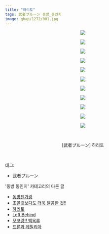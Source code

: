 ```yaml
---
title: "하리토"
tags: 武者プルーン 동방_동인지
image: ghap/1272/001.jpg
---
```

<div class="article">
<p style="text-align: center; clear: none; float: none;"><img src="{{ site.nasurl }}/ghap/1272/001.jpg"/></p>
<p style="text-align: center; clear: none; float: none;"><img src="{{ site.nasurl }}/ghap/1272/002.jpg"/></p>
<p style="text-align: center; clear: none; float: none;"><img src="{{ site.nasurl }}/ghap/1272/003.jpg"/></p>
<p style="text-align: center; clear: none; float: none;"><img src="{{ site.nasurl }}/ghap/1272/004.jpg"/></p>
<p style="text-align: center; clear: none; float: none;"><img src="{{ site.nasurl }}/ghap/1272/005.jpg"/></p>
<p style="text-align: center; clear: none; float: none;"><img src="{{ site.nasurl }}/ghap/1272/006.jpg"/></p>
<p style="text-align: center; clear: none; float: none;"><img src="{{ site.nasurl }}/ghap/1272/007.jpg"/></p>
<p style="text-align: center; clear: none; float: none;"><img src="{{ site.nasurl }}/ghap/1272/008.jpg"/></p>
<p style="text-align: center; clear: none; float: none;"><img src="{{ site.nasurl }}/ghap/1272/009.jpg"/></p>
<p style="text-align: center; clear: none; float: none;"><img src="{{ site.nasurl }}/ghap/1272/010.jpg"/></p>
<p style="text-align: center; clear: none; float: none;"><img src="{{ site.nasurl }}/ghap/1272/011.jpg"/></p>
<p style="text-align: center; clear: none; float: none;"><br/></p>
<p style="text-align: center; clear: none; float: none;">[武者プルーン] 하리토</p>
<p><br/></p>
</div><div class="tagTrail">
<p>태그: </p>
<ul>
<li>武者プルーン</li>
</ul>
</div><div class="another">
<p>'동방 동인지' 카테고리의 다른 글</p>
<ul>
<li><a href="/2016-07-31-ghap_1275">동방젠가광</a></li>
<li><a href="/2016-07-31-ghap_1273">초콜릿보다도 더욱 달콤한 것!!</a></li>
<li><a href="/2016-07-31-ghap_1272">하리토</a></li>
<li><a href="/2016-07-31-ghap_1271">Left Behind</a></li>
<li><a href="/2016-07-31-ghap_1270">모코랑!! 백옥루</a></li>
<li><a href="/2016-07-31-ghap_1269">드론과 레밀리아</a></li>
</ul>
</div><div class="cb_module cb_fluid">
<div class="cb_wrt cb_profile">
</div><!-- commentList close -->
</div>